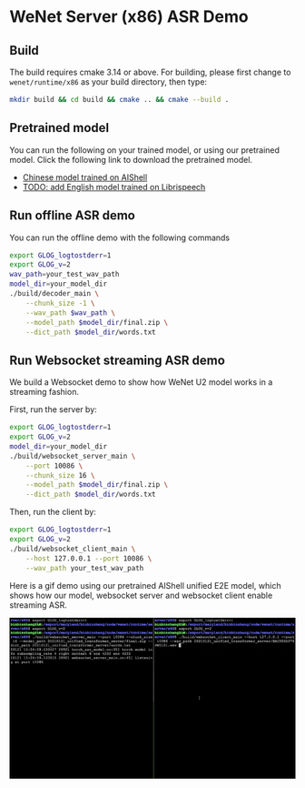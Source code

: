 # WeNet Server (x86) ASR Demo

## Build

The build requires cmake 3.14 or above. For building, please first change to `wenet/runtime/x86` as your build directory, then type:

``` sh
mkdir build && cd build && cmake .. && cmake --build .
```

## Pretrained model

You can run the following on your trained model, or using our pretrained model. Click the following link to download the pretrained model.

* [Chinese model trained on AIShell](http://mobvoi-speech-public.ufile.ucloud.cn/public/wenet/aishell/20210121_unified_transformer_server.tar.gz)
* [TODO: add English model trained on Librispeech](link)

## Run offline ASR demo

You can run the offline demo with the following commands

``` sh
export GLOG_logtostderr=1
export GLOG_v=2
wav_path=your_test_wav_path
model_dir=your_model_dir
./build/decoder_main \
    --chunk_size -1 \
    --wav_path $wav_path \
    --model_path $model_dir/final.zip \
    --dict_path $model_dir/words.txt
```

## Run Websocket streaming ASR demo

We build a Websocket demo to show how WeNet U2 model works in a streaming fashion.

First, run the server by:

``` sh
export GLOG_logtostderr=1
export GLOG_v=2
model_dir=your_model_dir
./build/websocket_server_main \
    --port 10086 \
    --chunk_size 16 \
    --model_path $model_dir/final.zip \
    --dict_path $model_dir/words.txt
```

Then, run the client by:

```sh
export GLOG_logtostderr=1
export GLOG_v=2
./build/websocket_client_main \
    --host 127.0.0.1 --port 10086 \
    --wav_path your_test_wav_path
```


Here is a gif demo using our pretrained AIShell unified E2E model, which shows how our
model, websocket server and websocket client enable streaming ASR.

![Runtime server demo](../../../docs/images/runtime_server.gif)

